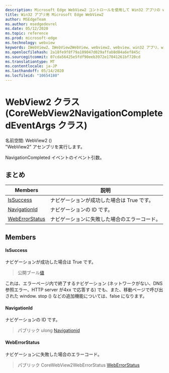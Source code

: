 ```yaml
---
description: Microsoft Edge WebView2 コントロールを使用して Win32 アプリの web コンテンツをホストする
title: Win32 アプリ用 Microsoft Edge WebView2
author: MSEdgeTeam
ms.author: msedgedevrel
ms.date: 05/12/2020
ms.topic: reference
ms.prod: microsoft-edge
ms.technology: webview
keywords: IWebView2、IWebView2WebView、webview2、webview、win32 アプリ、win32、edge、ICoreWebView2、ICoreWebView2Controller、browser control、edge html
ms.openlocfilehash: 2a18fe9f8f79a109047d029affab8d84a6ef845c
ms.sourcegitcommit: 07cda56425e5fdf90eeb3972e17041261bf720cd
ms.translationtype: MT
ms.contentlocale: ja-JP
ms.lasthandoff: 05/14/2020
ms.locfileid: "10654180"
---
```

# WebView2 クラス (CoreWebView2NavigationCompletedEventArgs クラス) 

名前空間: WebView2 () \
"WebView2" アセンブリを実行します。

NavigationCompleted イベントのイベント引数。

## まとめ

 Members                        | 説明
--------------------------------|---------------------------------------------
[IsSuccess](#issuccess) | ナビゲーションが成功した場合は True です。
[NavigationId](#navigationid) | ナビゲーションの ID です。
[WebErrorStatus](#weberrorstatus) | ナビゲーションに失敗した場合のエラーコード。

## Members

#### IsSuccess 

ナビゲーションが成功した場合は True です。

> 公開ブール[値](#issuccess)

これは、エラーページ内で終了するナビゲーション (ネットワークがない、DNS 参照エラー、HTTP server が4xx で応答する) でも、また、移動ページで呼び出された window. stop () などの追加機能については、false になります。

#### NavigationId 

ナビゲーションの ID です。

> パブリック ulong [Navigationid](#navigationid)

#### WebErrorStatus 

ナビゲーションに失敗した場合のエラーコード。

> パブリック CoreWebView2WebErrorStatus [WebErrorStatus](#weberrorstatus)

